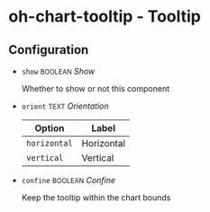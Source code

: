 # oh-chart-tooltip - Tooltip

<!-- GENERATED componentDescription -->

<!-- GENERATED /componentDescription -->

## Configuration

<!-- GENERATED props -->

- `show` <small>BOOLEAN</small> _Show_

  Whether to show or not this component

- `orient` <small>TEXT</small> _Orientation_

  | Option | Label |
  |--------|-------|
  | `horizontal` | Horizontal |
  | `vertical` | Vertical |


- `confine` <small>BOOLEAN</small> _Confine_

  Keep the tooltip within the chart bounds

<!-- GENERATED /props -->
